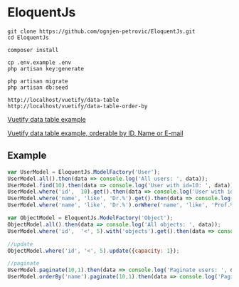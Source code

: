 # EloquentJs
```
git clone https://github.com/ognjen-petrovic/EloquentJs.git
cd EloquentJs

composer install

cp .env.example .env
php artisan key:generate

php artisan migrate
php artisan db:seed

http://localhost/vuetify/data-table
http://localhost/vuetify/data-table-order-by
``` 

[Vuetify data table example](http://eloquentjs.ognjen-petrovic.from.hr/vuetify/data-table)

[Vuetify data table example, orderable by ID, Name or E-mail](http://eloquentjs.ognjen-petrovic.from.hr/vuetify/data-table-order-by)

## Example
```javascript
var UserModel = EloquentJs.ModelFactory('User');
UserModel.all().then(data => console.log('All users: ', data));
UserModel.find(10).then(data => console.log('User with id=10: ', data));
UserModel.where('id',  10).get().then(data => console.log('User with id=10: ', data));
UserModel.where('name', 'like', 'Dr.%').get().then(data => console.log('Doctors: ', data));
UserModel.where('name', 'like', 'Dr.%').orWhere('name', 'like', 'Prof.%').get().then(data => console.log('Drs and Profs: ', data));

var ObjectModel = EloquentJs.ModelFactory('Object');
ObjectModel.all().then(data => console.log('All objects: ', data));
UserModel.where('id',  '<', 5).with('objects').get().then(data => console.log('Some users with related objects: ', data));

//update
ObjectModel.where('id', '<', 5).update({capacity: 1});

//paginate
UserModel.paginate(10,1).then(data => console.log('Paginate users: ', data));
UserModel.orderBy('name').paginate(10,1).then(data => console.log('Paginate ordered users: ', data));
```
